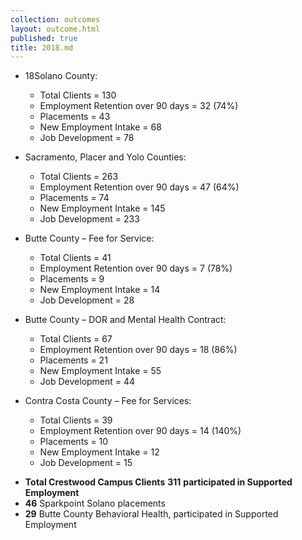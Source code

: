 ```yaml
---
collection: outcomes
layout: outcome.html
published: true
title: 2018.md
---
```

* 18Solano County:
  - Total Clients = 130
  - Employment Retention over 90 days = 32 (74%)
  - Placements = 43
  - New Employment Intake = 68
  - Job Development = 78

* Sacramento, Placer and Yolo Counties:
  - Total Clients = 263
  - Employment Retention over 90 days = 47 (64%)
  - Placements = 74
  - New Employment Intake = 145
  - Job Development = 233

* Butte County – Fee for Service:
  - Total Clients = 41
  - Employment Retention over 90 days = 7 (78%)
  - Placements = 9
  - New Employment Intake = 14
  - Job Development = 28

* Butte County – DOR and Mental Health Contract:
  - Total Clients = 67
  - Employment Retention over 90 days = 18 (86%)
  - Placements = 21
  - New Employment Intake = 55
  - Job Development = 44

* Contra Costa County – Fee for Services:
  - Total Clients = 39
  - Employment Retention over 90 days = 14 (140%)
  - Placements = 10
  - New Employment Intake = 12
  - Job Development = 15


- **Total Crestwood Campus Clients** **311** **participated in Supported Employment**
- **46** Sparkpoint Solano placements
- **29** Butte County Behavioral Health, participated in Supported Employment

